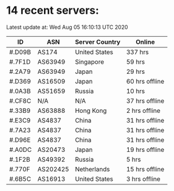# 14 recent servers:

Latest update at: Wed Aug 05 16:10:13 UTC 2020

| ID | ASN | Server Country | Online |
| -- | --- | -------------- | ------ |
| #.D09B | AS174 | United States | 337 hrs |
| #.7F1D | AS63949 | Singapore | 59 hrs |
| #.2A79 | AS63949 | Japan | 29 hrs |
| #.D369 | AS16509 | Japan | 60 hrs offline |
| #.0A3B | AS51659 | Russia | 10 hrs |
| #.CF8C | N/A | N/A | 37 hrs offline |
| #.33B9 | AS63888 | Hong Kong | 2 hrs offline |
| #.E3C9 | AS4837 | China | 31 hrs offline |
| #.7A23 | AS4837 | China | 31 hrs offline |
| #.D96E | AS4837 | China | 31 hrs offline |
| #.A0DC | AS20473 | Japan | 19 hrs offline |
| #.1F2B | AS49392 | Russia | 5 hrs |
| #.770F | AS202425 | Netherlands | 15 hrs offline |
| #.6B5C | AS16913 | United States | 3 hrs offline |

